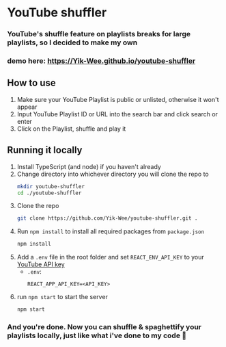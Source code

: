 # YouTube shuffler
### YouTube's shuffle feature on playlists breaks for large playlists, so I decided to make my own
### demo here: https://Yik-Wee.github.io/youtube-shuffler

## How to use
1. Make sure your YouTube Playlist is public or unlisted, otherwise it won't appear
2. Input YouTube Playlist ID or URL into the search bar and click search or enter
3. Click on the Playlist, shuffle and play it

## Running it locally
1. Install TypeScript (and node) if you haven't already
2. Change directory into whichever directory you will clone the repo to
    ```sh
    mkdir youtube-shuffler
    cd ./youtube-shuffler
    ```
3. Clone the repo
    ```sh
    git clone https://github.com/Yik-Wee/youtube-shuffler.git .
    ```
4. Run `npm install` to install all required packages from `package.json`
    ```sh
    npm install
    ```
5. Add a `.env` file in the root folder and set `REACT_ENV_API_KEY` to your [YouTube API key](https://developers.google.com/youtube/v3/getting-started)
   - `.env`:
        ```.env
        REACT_APP_API_KEY=<API_KEY>
        ```
6. run `npm start` to start the server
    ```sh
    npm start
    ```
### And you're done. Now you can shuffle & spaghettify your playlists locally, just like what i've done to my code :moyai:
